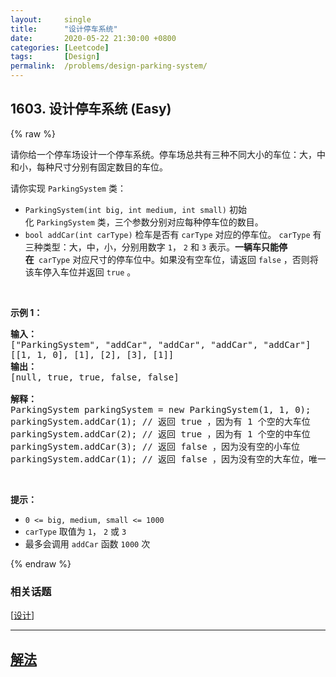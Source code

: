 ```yaml
---
layout:     single
title:      "设计停车系统"
date:       2020-05-22 21:30:00 +0800
categories: [Leetcode]
tags:       [Design]
permalink:  /problems/design-parking-system/
---
```


## 1603. 设计停车系统 (Easy)

{% raw %}

<p>请你给一个停车场设计一个停车系统。停车场总共有三种不同大小的车位：大，中和小，每种尺寸分别有固定数目的车位。</p>

<p>请你实现&nbsp;<code>ParkingSystem</code>&nbsp;类：</p>

<ul>
	<li><code>ParkingSystem(int big, int medium, int small)</code>&nbsp;初始化&nbsp;<code>ParkingSystem</code>&nbsp;类，三个参数分别对应每种停车位的数目。</li>
	<li><code>bool addCar(int carType)</code>&nbsp;检车是否有&nbsp;<code>carType</code>&nbsp;对应的停车位。&nbsp;<code>carType</code>&nbsp;有三种类型：大，中，小，分别用数字&nbsp;<code>1</code>，&nbsp;<code>2</code>&nbsp;和&nbsp;<code>3</code>&nbsp;表示。<strong>一辆车只能停在</strong>&nbsp;<strong>&nbsp;</strong><code>carType</code>&nbsp;对应尺寸的停车位中。如果没有空车位，请返回&nbsp;<code>false</code>&nbsp;，否则将该车停入车位并返回&nbsp;<code>true</code>&nbsp;。</li>
</ul>

<p>&nbsp;</p>

<p><strong>示例 1：</strong></p>

<pre><strong>输入：</strong>
[&quot;ParkingSystem&quot;, &quot;addCar&quot;, &quot;addCar&quot;, &quot;addCar&quot;, &quot;addCar&quot;]
[[1, 1, 0], [1], [2], [3], [1]]
<strong>输出：</strong>
[null, true, true, false, false]

<strong>解释：</strong>
ParkingSystem parkingSystem = new ParkingSystem(1, 1, 0);
parkingSystem.addCar(1); // 返回 true ，因为有 1 个空的大车位
parkingSystem.addCar(2); // 返回 true ，因为有 1 个空的中车位
parkingSystem.addCar(3); // 返回 false ，因为没有空的小车位
parkingSystem.addCar(1); // 返回 false ，因为没有空的大车位，唯一一个大车位已经被占据了
</pre>

<p>&nbsp;</p>

<p><strong>提示：</strong></p>

<ul>
	<li><code>0 &lt;= big, medium, small &lt;= 1000</code></li>
	<li><code>carType</code>&nbsp;取值为&nbsp;<code>1</code>，&nbsp;<code>2</code>&nbsp;或&nbsp;<code>3</code></li>
	<li>最多会调用&nbsp;<code>addCar</code>&nbsp;函数&nbsp;<code>1000</code>&nbsp;次</li>
</ul>

{% endraw %}

### 相关话题
  [[设计](https://github.com/openset/leetcode/tree/master/tag/design/README.md)]

---

## [解法](https://github.com/openset/leetcode/tree/master/problems/design-parking-system)
